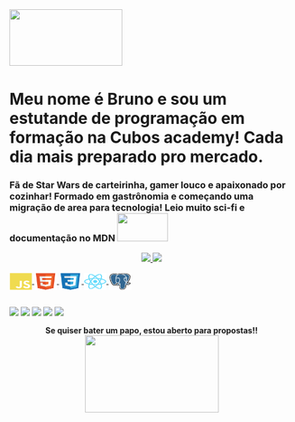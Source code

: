  <img height="100" width="200" src="https://user-images.githubusercontent.com/83840795/153504866-6817de29-5a06-4ab0-825d-270cd1b06ac8.gif">

# Meu nome é Bruno e sou um estutande de programação em formação na Cubos academy! Cada dia mais preparado pro mercado. 
### Fã de Star Wars de carteirinha, gamer louco e apaixonado por cozinhar! Formado em gastrônomia e começando uma migração de area para tecnologia! Leio muito sci-fi e documentação no MDN <img height="50" width="90" src=https://user-images.githubusercontent.com/83840795/153513115-b7f0df68-c3c1-496f-b9a5-15866552e58a.gif>

<div align="center">
  <a href="https://github.com/Lt-lopes1994">
  <img height="180em" src="https://github-readme-stats.vercel.app/api?username=Lt-lopes1994&show_icons=true&theme=dark&include_all_commits=true&count_private=true"/>
  <img height="180em" src="https://github-readme-stats.vercel.app/api/top-langs/?username=Lt-lopes1994&layout=compact&langs_count=7&theme=dark"/>
</div>
<div style="display: inline_block"><br>
  <img align="center" alt="Js" height="30" width="40" src="https://raw.githubusercontent.com/devicons/devicon/master/icons/javascript/javascript-plain.svg">
  <img align="center" alt="HTML" height="30" width="40" src="https://raw.githubusercontent.com/devicons/devicon/master/icons/html5/html5-original.svg">
  <img align="center" alt="CSS" height="30" width="40" src="https://raw.githubusercontent.com/devicons/devicon/master/icons/css3/css3-original.svg">
 <img align="center" alt="CSS" height="30" width="40" src="https://raw.githubusercontent.com/devicons/devicon/master/icons/react/react-original.svg">
 <img align="center" alt="CSS" height="30" width="40" src="https://raw.githubusercontent.com/devicons/devicon/master/icons/postgresql/postgresql-original.svg">
</div>
</div>
  
  ##
 
<div> 
 
  <a href="https://www.instagram.com/bruno_mantovan/" target="_blank"><img src="https://img.shields.io/badge/-Instagram-%23E4405F?style=for-the-badge&logo=instagram&logoColor=white" target="_blank"></a>
  <a href = "mailto:brunomantovanlopes@gmail.com"><img src="https://img.shields.io/badge/-Gmail-%23333?style=for-the-badge&logo=gmail&logoColor=white" target="_blank"></a>
  <a href="https://www.linkedin.com/in/bruno-mantovan-lopes-c501a54tb532/" target="_blank"><img src="https://img.shields.io/badge/-LinkedIn-%230077B5?style=for-the-badge&logo=linkedin&logoColor=white" target="_blank"></a> 
 <a href="https://wa.me/5519988319510" target="_blank"><img src="https://img.shields.io/badge/-WhatsApp-%200B5?style=for-the-badge&logo=whatsapp&logoColor=white" target="_blank"></a> 
 <a href="https://t.me/Bruno_mantovan_lopes" target="_blank"><img src="https://img.shields.io/badge/-Telegram-%230077B5?style=for-the-badge&logo=telegram&logoColor=white" target="_blank"></a> 

<div align="center">
  <strong>Se quiser bater um papo, estou aberto para propostas!!</strong> <br> <img height="137" width="237" src=https://user-images.githubusercontent.com/83840795/153515365-78432579-3ffb-4ab2-8dcd-072609b96ea8.gif>  
</div>

</div>

